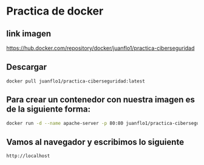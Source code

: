 # Practica de docker

## link imagen
https://hub.docker.com/repository/docker/juanflo1/practica-ciberseguridad

## Descargar
	docker pull juanflo1/practica-ciberseguridad:latest
	
## Para crear un contenedor con nuestra imagen es de la siguiente forma:
```sh
docker run -d --name apache-server -p 80:80 juanflo1/practica-ciberseguridad
```

## Vamos al navegador y escribimos lo siguiente
```sh
http://localhost
```